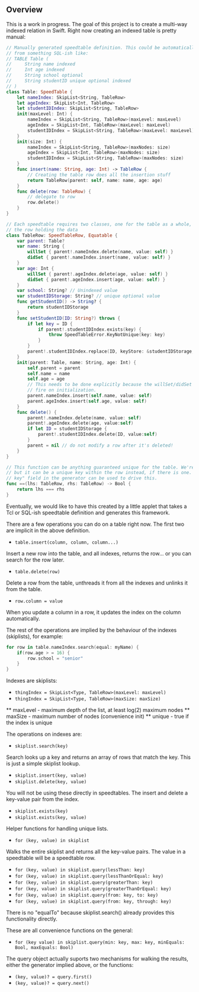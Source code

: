 ## Overview

This is a work in progress. The goal of this project is to create a multi-way indexed relation in Swift. Right now creating an indexed table is pretty manual:

```swift
// Manually generated speedtable definition. This could be automatically generated
// from something SQL-ish like:
// TABLE Table (
//     String name indexed
//     Int age indexed
//     String school optional
//     String studentID unique optional indexed
// )
class Table: SpeedTable {
    let nameIndex: SkipList<String, TableRow>
    let ageIndex: SkipList<Int, TableRow>
    let studentIDIndex: SkipList<String, TableRow>
    init(maxLevel: Int) {
        nameIndex = SkipList<String, TableRow>(maxLevel: maxLevel)
        ageIndex = SkipList<Int, TableRow>(maxLevel: maxLevel)
        studentIDIndex = SkipList<String, TableRow>(maxLevel: maxLevel)
    }
    init(size: Int) {
        nameIndex = SkipList<String, TableRow>(maxNodes: size)
        ageIndex = SkipList<Int, TableRow>(maxNodes: size)
        studentIDIndex = SkipList<String, TableRow>(maxNodes: size)
    }
    func insert(name: String, age: Int) -> TableRow {
        // Creating the table row does all the insertion stuff
        return TableRow(parent: self, name: name, age: age)
    }
    func delete(row: TableRow) {
        // delegate to row
        row.delete()
    }
}

// Each speedtable requires two classes, one for the table as a whole, one for
// the row holding the data
class TableRow: SpeedTableRow, Equatable {
    var parent: Table?
    var name: String {
        willSet { parent!.nameIndex.delete(name, value: self) }
        didSet { parent!.nameIndex.insert(name, value: self) }
    }
    var age: Int {
        willSet { parent!.ageIndex.delete(age, value: self) }
        didSet { parent!.ageIndex.insert(age, value: self) }
    }
    var school: String? // Unindexed value
    var studentIDStorage: String? // unique optional value
    func getStudentID() -> String? {
        return studentIDStorage
    }
    func setStudentID(ID: String?) throws {
        if let key = ID {
            if parent!.studentIDIndex.exists(key) {
                throw SpeedTableError.KeyNotUnique(key: key)
            }
        }
        parent!.studentIDIndex.replace(ID, keyStore: &studentIDStorage, value: self)
    }
    init(parent: Table, name: String, age: Int) {
        self.parent = parent
        self.name = name
        self.age = age
        // This needs to be done explicitly because the willSet/didSet doesn't
        // fire on initialization.
        parent.nameIndex.insert(self.name, value: self)
        parent.ageIndex.insert(self.age, value: self)
    }
    func delete() {
        parent!.nameIndex.delete(name, value: self)
        parent!.ageIndex.delete(age, value:self)
        if let ID = studentIDStorage {
            parent!.studentIDIndex.delete(ID, value:self)
        }
        parent = nil // do not modify a row after it's deleted!
    }
}

// This function can be anything guaranteed unique for the table. We're using === here
// but it can be a unique key within the row instead, if there is one. Possibly a "primary
// key" field in the generator can be used to drive this.
func ==(lhs: TableRow, rhs: TableRow) -> Bool {
    return lhs === rhs
}
```

Eventually, we would like to have this created by a little applet that takes a Tcl
or SQL-ish speedtable definition and generates this framework.

There are a few operations you can do on a table right now. The first two are implicit
in the above definition.

* ```table.insert(column, column, column...)```

Insert a new row into the table, and all indexes, returns the row... or you can search for the row later.

* ```table.delete(row)```

Delete a row from the table, unthreads it from all the indexes and unlinks it from the table.

* ```row.column = value```

When you update a column in a row, it updates the index on the column automatically.

The rest of the operations are implied by the behaviour of the indexes (skiplists), for
example:

```swift
for row in table.nameIndex.search(equal: myName) {
	if(row.age > = 16) {
		row.school = "senior"
	}
}
```

Indexes are skiplists:
 
* ```thingIndex = SkipList<Type, TableRow>(maxLevel: maxLevel)```
* ```thingIndex = SkipList<Type, TableRow>(maxSize: maxSize)```

** maxLevel - maximum depth of the list, at least log(2) maximum nodes
** maxSize - maximum number of nodes (convenience init)
** unique - true if the index is unique

The operations on indexes are:

* ```skiplist.search(key)```

Search looks up a key and returns an array of rows that match the key. This is just a simple skiplist lookup.

* ```skiplist.insert(key, value)```
* ```skiplist.delete(key, value)```

You will not be using these directly in speedtables. The insert and delete a key-value pair from the index.

* ```skiplist.exists(key)```
* ```skiplist.exists(key, value)```

Helper functions for handling unique lists.

* ```for (key, value) in skiplist```

Walks the entire skiplist and returns all the key-value pairs. The value in a speedtable will be a speedtable row.

* ```for (key, value) in skiplist.query(lessThan: key)```
* ```for (key, value) in skiplist.query(lessThanOrEqual: key)```
* ```for (key, value) in skiplist.query(greaterThan: key)```
* ```for (key, value) in skiplist.query(greaterThanOrEqual: key)```
* ```for (key, value) in skiplist.query(from: key, to: key)```
* ```for (key, value) in skiplist.query(from: key, through: key)```

There is no "equalTo" because skiplist.search() already provides this functionality
directly.

These are all convenience functions on the general:

* ```for (key value) in skiplist.query(min: key, max: key, minEquals: Bool, maxEquals: Bool)```

The query object actually suports two mechanisms for walking the results, either the
generator implied above, or the functions:

* ```(key, value)? = query.first()```
* ```(key, value)? = query.next()```

